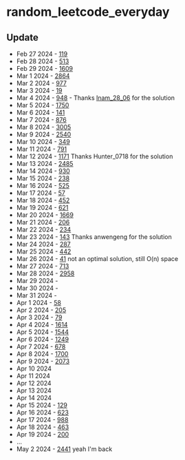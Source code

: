 # random_leetcode_everyday

## Update 
- Feb 27 2024 - [119](https://leetcode.com/problems/pascals-triangle-ii/description)
- Feb 28 2024 - [513](https://leetcode.com/problems/find-bottom-left-tree-value/description)
- Feb 29 2024 - [1609](https://leetcode.com/problems/even-odd-tree/description)
- Mar 1 2024 - [2864](https://leetcode.com/problems/maximum-odd-binary-number/description)
- Mar 2 2024 - [977](https://leetcode.com/problems/squares-of-a-sorted-array/description)
- Mar 3 2024 - [19](https://leetcode.com/problems/remove-nth-node-from-end-of-list/description)
- Mar 4 2024 - [948](https://leetcode.com/problems/bag-of-tokens/description) - Thanks [Inam_28_06](https://leetcode.com/Inam_28_06/) for the solution
 - Mar 5 2024 - [1750](https://leetcode.com/problems/minimum-length-of-string-after-deleting-similar-ends/description)
 - Mar 6 2024 - [141](https://leetcode.com/problems/linked-list-cycle/description)
 - Mar 7 2024 - [876](https://leetcode.com/problems/middle-of-the-linked-list/description)
 - Mar 8 2024 - [3005](https://leetcode.com/problems/count-elements-with-maximum-frequency/description)
 - Mar 9 2024 - [2540](https://leetcode.com/problems/minimum-common-value/description)
 - Mar 10 2024 - [349](https://leetcode.com/problems/intersection-of-two-arrays/description)
 - Mar 11 2024 - [791](https://leetcode.com/problems/custom-sort-string/description)
 - Mar 12 2024 - [1171](https://leetcode.com/problems/remove-zero-sum-consecutive-nodes-from-linked-list/description) Thanks Hunter_0718 for the solution
 - Mar 13 2024 - [2485](https://leetcode.com/problems/find-the-pivot-integer/description)
 - Mar 14 2024 - [930](https://leetcode.com/problems/binary-subarrays-with-sum/description)
 - Mar 15 2024 - [238](https://leetcode.com/problems/product-of-array-except-self/description)
 - Mar 16 2024 - [525](https://leetcode.com/problems/contiguous-array/description)
 - Mar 17 2024 - [57](https://leetcode.com/problems/insert-interval/description)
 - Mar 18 2024 - [452](https://leetcode.com/problems/minimum-number-of-arrows-to-burst-balloons/description)
 - Mar 19 2024 - [621](https://leetcode.com/problems/task-scheduler/description)
 - Mar 20 2024 - [1669](https://leetcode.com/problems/merge-in-between-linked-lists/description)
 - Mar 21 2024 - [206](https://leetcode.com/problems/reverse-linked-list/description)
 - Mar 22 2024 - [234](https://leetcode.com/problems/palindrome-linked-list/description)
 - Mar 23 2024 - [143](https://leetcode.com/problems/reorder-list/description) Thanks anwengeng for the solution
 - Mar 24 2024 - [287](https://leetcode.com/problems/find-the-duplicate-number/description)
 - Mar 25 2024 - [442](https://leetcode.com/problems/find-all-duplicates-in-an-array/description)
 - Mar 26 2024 - [41](https://leetcode.com/problems/first-missing-positive) not an optimal solution, still O(n) space
 - Mar 27 2024 - [713](https://leetcode.com/problems/subarray-product-less-than-k)
 - Mar 28 2024 - [2958](https://leetcode.com/problems/length-of-longest-subarray-with-at-most-k-frequency/description)
 - Mar 29 2024 - []()
 - Mar 30 2024 - []()
 - Mar 31 2024 - []()
 - Apr 1 2024 - [58](https://leetcode.com/problems/length-of-last-word/description)
 - Apr 2 2024 - [205](https://leetcode.com/problems/isomorphic-strings/description)
 - Apr 3 2024 - [79](https://leetcode.com/problems/word-search/description)
 - Apr 4 2024 - [1614](https://leetcode.com/problems/maximum-nesting-depth-of-the-parentheses/description)
 - Apr 5 2024 - [1544](https://leetcode.com/problems/make-the-string-great/description)
 - Apr 6 2024 - [1249](https://leetcode.com/problems/minimum-remove-to-make-valid-parentheses)
 - Apr 7 2024 - [678](https://leetcode.com/problems/valid-parenthesis-string/description)
 - Apr 8 2024 - [1700](https://leetcode.com/problems/number-of-students-unable-to-eat-lunch/description)
 - Apr 9 2024 - [2073](https://leetcode.com/problems/time-needed-to-buy-tickets/)
 - Apr 10 2024
 - Apr 11 2024 
 - Apr 12 2024
 - Apr 13 2024
 - Apr 14 2024
 - Apr 15 2024 - [129](https://leetcode.com/problems/sum-root-to-leaf-numbers)
 - Apr 16 2024 - [623](https://leetcode.com/problems/add-one-row-to-tree)
 - Apr 17 2024 - [988](https://leetcode.com/problems/smallest-string-starting-from-leaf)
 - Apr 18 2024 - [463](https://leetcode.com/problems/island-perimeter)
 - Apr 19 2024 - [200](https://leetcode.com/problems/number-of-islands)
 - ... 
 - May 2 2024 - [2441](https://leetcode.com/problems/largest-positive-integer-that-exists-with-its-negative/description) yeah I'm back